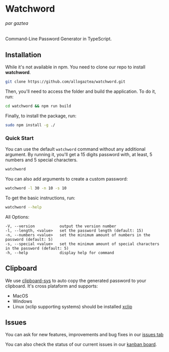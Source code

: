 # Watchword
###### par gaztea

Command-Line Password Generator in TypeScript.

## Installation
While it's not available in npm. You need to clone our repo to install **watchword**.
```sh
git clone https://github.com/allogaztea/watchword.git
```
Then, you'll need to access the folder and build the application. To do it, run:
```sh
cd watchword && npm run build
```
Finally, to install the package, run:
```sh
sudo npm install -g ./
```

### Quick Start

You can use the default ``watchword`` command without any additional argument. By running it, you'll get a 15 digits password with, at least, 5 numbers and 5 special characters. 
```sh
watchword
```
You can also add arguments to create a custom password:
```sh
watchword -l 30 -n 10 -s 10
```
To get the basic instructions, run:
```sh
watchword --help
```
All Options:

    -V, --version           output the version number
    -l, --length, <value>   set the password length (default: 15)
    -n, --numbers <value>   set the minimum amount of numbers in the password (default: 5)
    -s, --special <value>   set the minimum amount of special characters in the password (default: 5)
    -h, --help              display help for command


## Clipboard

We use [clipboard-sys](https://github.com/udarrr/clipboard-sys) to auto copy the generated password to your clipboard. It's cross plataform and supports:

- MacOS
- Windows
- Linux (xclip supporting systems) should be installed [xclip](https://github.com/astrand/xclip)

## Issues
You can ask for new features, improvements and bug fixes in our [issues tab](https://github.com/allogaztea/watchword/issues)

You can also check the status of our current issues in our [kanban board](https://github.com/users/allogaztea/projects/1).
